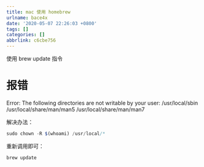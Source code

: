 ```yaml
---
title: mac 使用 homebrew
urlname: bace4x
date: '2020-05-07 22:26:03 +0800'
tags: []
categories: []
abbrlink: c6cbe756
---
```


使用 brew update 指令

# 报错

Error: The following directories are not writable by your user:
/usr/local/sbin
/usr/local/share/man/man5
/usr/local/share/man/man7

解决办法：

```javascript
sudo chown -R $(whoami) /usr/local/*
```

重新调用即可：

```
brew update
```
